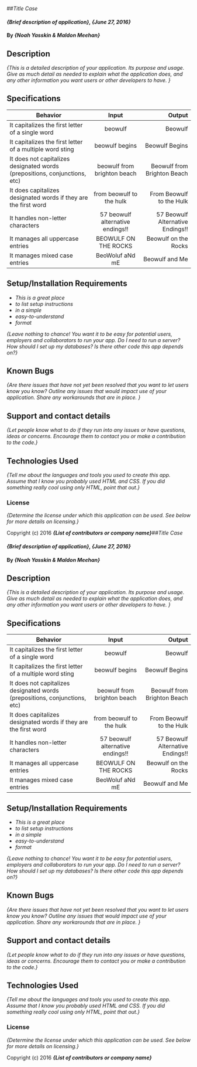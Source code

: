 ##_Title Case_

#### _{Brief description of application}, {June 27, 2016}_

#### By _**{Noah Yasskin & Maldon Meehan}**_

## Description

_{This is a detailed description of your application. Its purpose and usage.  Give as much detail as needed to explain what the application does, and any other information you want users or other developers to have. }_

## Specifications
| Behavior        | Input       | Output  |
| ------------- |:-------------:| -----:|
|   It capitalizes the first letter of a single word    | beowulf | Beowulf |
|   It capitalizes the first letter of a multiple word sting    | beowulf begins | Beowulf Begins |
|   It does not capitalizes designated words (prepositions, conjunctions, etc)    | beowulf from brighton beach | Beowulf from Brighton Beach |
|   It does capitalizes designated words if they are the first word   | from beowulf to the hulk | From Beowulf to the Hulk |
|   It handles non-letter characters | 57 beowulf alternative endings!! | 57 Beowulf Alternative Endings!! |
|   It manages all uppercase entries | BEOWULF ON THE ROCKS | Beowulf on the Rocks
|   It manages mixed case entries | BeoWoluf aNd mE | Beowulf and Me


## Setup/Installation Requirements

* _This is a great place_
* _to list setup instructions_
* _in a simple_
* _easy-to-understand_
* _format_

_{Leave nothing to chance! You want it to be easy for potential users, employers and collaborators to run your app. Do I need to run a server? How should I set up my databases? Is there other code this app depends on?}_

## Known Bugs

_{Are there issues that have not yet been resolved that you want to let users know you know?  Outline any issues that would impact use of your application.  Share any workarounds that are in place. }_

## Support and contact details

_{Let people know what to do if they run into any issues or have questions, ideas or concerns.  Encourage them to contact you or make a contribution to the code.}_

## Technologies Used

_{Tell me about the languages and tools you used to create this app. Assume that I know you probably used HTML and CSS. If you did something really cool using only HTML, point that out.}_

### License

*{Determine the license under which this application can be used.  See below for more details on licensing.}*

Copyright (c) 2016 **_{List of contributors or company name}_**##_Title Case_

#### _{Brief description of application}, {June 27, 2016}_

#### By _**{Noah Yasskin & Maldon Meehan}**_

## Description

_{This is a detailed description of your application. Its purpose and usage.  Give as much detail as needed to explain what the application does, and any other information you want users or other developers to have. }_

## Specifications
| Behavior        | Input       | Output  |
| ------------- |:-------------:| -----:|
|   It capitalizes the first letter of a single word    | beowulf | Beowulf |
|   It capitalizes the first letter of a multiple word sting    | beowulf begins | Beowulf Begins |
|   It does not capitalizes designated words (prepositions, conjunctions, etc)    | beowulf from brighton beach | Beowulf from Brighton Beach |
|   It does capitalizes designated words if they are the first word   | from beowulf to the hulk | From Beowulf to the Hulk |
|   It handles non-letter characters | 57 beowulf alternative endings!! | 57 Beowulf Alternative Endings!! |
|   It manages all uppercase entries | BEOWULF ON THE ROCKS | Beowulf on the Rocks
|   It manages mixed case entries | BeoWoluf aNd mE | Beowulf and Me


## Setup/Installation Requirements

* _This is a great place_
* _to list setup instructions_
* _in a simple_
* _easy-to-understand_
* _format_

_{Leave nothing to chance! You want it to be easy for potential users, employers and collaborators to run your app. Do I need to run a server? How should I set up my databases? Is there other code this app depends on?}_

## Known Bugs

_{Are there issues that have not yet been resolved that you want to let users know you know?  Outline any issues that would impact use of your application.  Share any workarounds that are in place. }_

## Support and contact details

_{Let people know what to do if they run into any issues or have questions, ideas or concerns.  Encourage them to contact you or make a contribution to the code.}_

## Technologies Used

_{Tell me about the languages and tools you used to create this app. Assume that I know you probably used HTML and CSS. If you did something really cool using only HTML, point that out.}_

### License

*{Determine the license under which this application can be used.  See below for more details on licensing.}*

Copyright (c) 2016 **_{List of contributors or company name}_**
